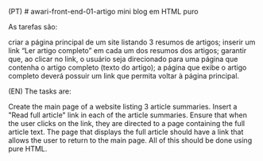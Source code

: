 (PT) # awari-front-end-01-artigo
mini blog em HTML puro

As tarefas são:

criar a página principal de um site listando 3 resumos de artigos;
inserir um link “Ler artigo completo” em cada um dos resumos dos artigos;
garantir que, ao clicar no link, o usuário seja direcionado para uma página que contenha o artigo completo (texto do artigo);
a página que exibe o artigo completo deverá possuir um link que permita voltar à página principal.

(EN) The tasks are:

Create the main page of a website listing 3 article summaries.
Insert a "Read full article" link in each of the article summaries.
Ensure that when the user clicks on the link, they are directed to a page containing the full article text.
The page that displays the full article should have a link that allows the user to return to the main page.
All of this should be done using pure HTML.
